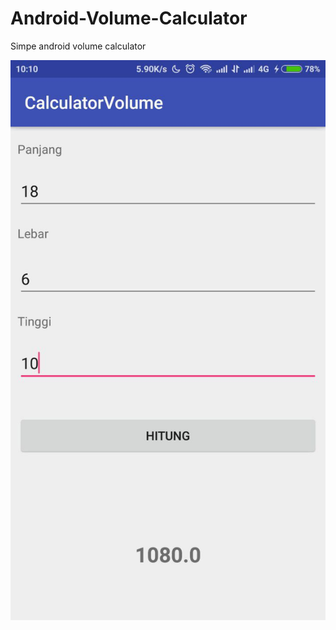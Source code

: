 # Android-Volume-Calculator
Simpe android volume calculator 

![Screenshot](photo_2018-09-13_10-19-02.jpg)

